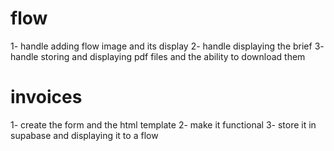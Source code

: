 # flow
1- handle adding flow image and its display 
2- handle displaying the brief 
3- handle storing and displaying pdf files and the ability to download them

# invoices 
1- create the form and the html template 
2- make it functional 
3- store it in supabase and displaying it to a flow
